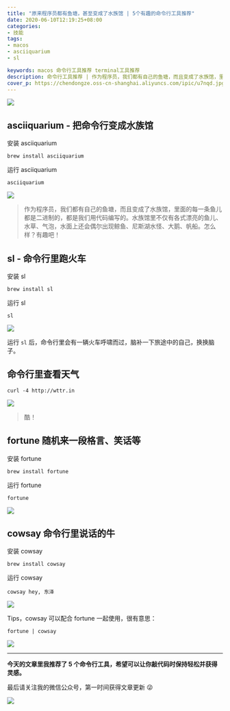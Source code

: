 ```yaml
---
title: "原来程序员都有鱼塘，甚至变成了水族馆 | 5个有趣的命令行工具推荐"
date: 2020-06-10T12:19:25+08:00
categories:
- 技能
tags:
- macos
- asciiquarium
- sl

keywords: macos 命令行工具推荐 terminal工具推荐
description: 命令行工具推荐 | 作为程序员，我们都有自己的鱼塘，而且变成了水族馆，里面的每一条鱼儿都是二进制的，都是我们用代码编写的。水族馆里不仅有各式漂亮的鱼儿、水草、气泡，水面上还会偶尔出现鲸鱼、尼斯湖水怪、大鹅、帆船。怎么样？有趣吧！
cover_p: https://chendongze.oss-cn-shanghai.aliyuncs.com/ipic/u7nqd.jpg
---
```

![](https://chendongze.oss-cn-shanghai.aliyuncs.com/ipic/u7nqd.jpg)
## asciiquarium - 把命令行变成水族馆

安装 asciiquarium
```
brew install asciiquarium
```
运行 asciiquarium

```
asciiquarium
```

![](https://chendongze.oss-cn-shanghai.aliyuncs.com/ipic/vyk0k.gif)


> 作为程序员，我们都有自己的鱼塘，而且变成了水族馆，里面的每一条鱼儿都是二进制的，都是我们用代码编写的。水族馆里不仅有各式漂亮的鱼儿、水草、气泡，水面上还会偶尔出现鲸鱼、尼斯湖水怪、大鹅、帆船。怎么样？有趣吧！


## sl - 命令行里跑火车 

安装 sl

```
brew install sl
```

运行 sl

```
sl
```

![](https://chendongze.oss-cn-shanghai.aliyuncs.com/ipic/87fuv.gif)

运行 `sl` 后，命令行里会有一辆火车呼啸而过，脑补一下旅途中的自己，换换脑子。


## 命令行里查看天气

```
curl -4 http://wttr.in
```
![](https://chendongze.oss-cn-shanghai.aliyuncs.com/ipic/o7gdx.jpg)

> 酷！

## fortune 随机来一段格言、笑话等

安装 fortune
```
brew install fortune
```
运行 fortune

```
fortune
```

![](https://chendongze.oss-cn-shanghai.aliyuncs.com/ipic/qobc9.jpg)

## cowsay 命令行里说话的牛

安装 cowsay
```
brew install cowsay
```

运行 cowsay

```
cowsay hey, 东泽
```

![](https://chendongze.oss-cn-shanghai.aliyuncs.com/ipic/mlngu.jpg)

Tips，cowsay 可以配合 fortune 一起使用，很有意思： 

```
fortune | cowsay
```

![](https://chendongze.oss-cn-shanghai.aliyuncs.com/ipic/2yaa0.jpg)

---

**今天的文章里我推荐了 5 个命令行工具，希望可以让你敲代码时保持轻松并获得灵感。**

最后请关注我的微信公众号，第一时间获得文章更新 😜

![](https://chendongze.oss-cn-shanghai.aliyuncs.com/ipic/1efcr.png)